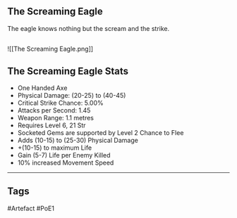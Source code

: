 ## The Screaming Eagle
The eagle knows nothing
but the scream and the strike.
##
![[The Screaming Eagle.png]]
## The Screaming Eagle Stats
- One Handed Axe
- Physical Damage: (20-25) to (40-45)
- Critical Strike Chance: 5.00%
- Attacks per Second: 1.45
- Weapon Range: 1.1 metres
- Requires Level 6, 21 Str
- Socketed Gems are supported by Level 2 Chance to Flee
- Adds (10-15) to (25-30) Physical Damage
- +(10-15) to maximum Life
- Gain (5-7) Life per Enemy Killed
- 10% increased Movement Speed


---
## Tags
#Artefact
#PoE1